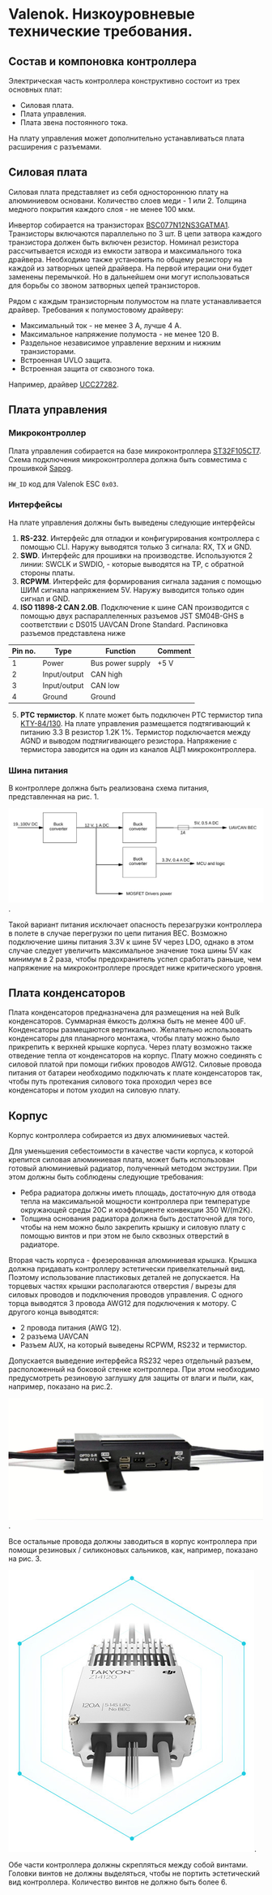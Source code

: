# Valenok. Низкоуровневые технические требования.

## Состав и компоновка контроллера

Электрическая часть контроллера конструктивно состоит из трех основных плат:
 
 * Силовая плата.
 * Плата управления.
 * Плата звена постоянного тока. 
 
На плату управления может дополнительно устанавливаться плата расширения с разъемами. 

## Силовая плата

Силовая плата представляет из себя одностороннюю плату на алюминиевом основани.
Количество слоев меди - 1 или 2.
Толщина медного покрытия каждого слоя - не менее 100 мкм. 

Инвертор собирается на транзисторах [BSC077N12NS3GATMA1](https://www.digikey.com/en/products/detail/infineon-technologies/BSC077N12NS3GATMA1/2337847).
Транзисторы включаются параллельно по 3 шт. В цепи затвора каждого транзистора должен быть включен резистор. Номинал резистора рассчитывается исходя из емкости затвора и
максимального тока драйвера. Необходимо также установить по общему резистору на каждой из затворных цепей драйвера. На первой итерации они будет заменены перемычкой.
Но в дальнейшем они могут использоваться для борьбы со звоном затворных цепей транзисторов. 

Рядом с каждым транзисторным полумостом на плате устанавливается драйвер. 
Требования к полумостовому драйверу:
 
 * Максимальный ток - не менее 3 А, лучше 4 А.
 * Максимальное напряжение полумоста - не менее 120 В.
 * Раздельное независимое управление верхним и нижним транзисторами. 
 * Встроенная UVLO защита. 
 * Встроенная защита от сквозного тока.

Например, драйвер [UCC27282](https://www.ti.com/lit/ds/snvsaq5a/snvsaq5a.pdf?ts=1602424164509).

## Плата управления

### Микроконтроллер
Плата управления собирается на базе микроконтроллера [ST32F105CT7](https://www.st.com/en/microcontrollers-microprocessors/stm32f105-107.html).
Схема подключения микроконтроллера должна быть совместима с прошивкой [Sapog](https://github.com/px4/sapog). 

`HW_ID` код для Valenok ESC `0x03`.

### Интерфейсы

На плате управления должны быть выведены следующие интерфейсы
1. **RS-232**. Интерфейс для отладки и конфигурирования контроллера с помощью CLI. Наружу выводятся только 3 сигнала: RX, TX и GND.
2. **SWD**. Интерфейс для прошивки на производстве. Используются 2 линии: SWCLK и SWDIO, - которые выводятся на TP, с обратной стороны платы.
3. **RCPWM**. Интерфейс для формирования сигнала задания с помощью ШИМ сигнала напряжением 5V. Наружу выводится только один сигнал и GND.
4. **ISO 11898-2 CAN 2.0B**. Подключение к шине CAN производится с помощью двух распараллеленных разъемов JST SM04B-GHS в соответствии с DS015 UAVCAN 
Drone Standard. 
Распиновка разъемов представлена ниже

| Pin no. | Type        | Function         | Comment         | 
| ------- |-------------| ---------------- | --------------- |
|    1    | Power       | Bus power supply | +5 V            |
|    2    |Input/output |    CAN high      |                 |
|    3    |Input/output |    CAN low       |                 |
|	   4    | Ground      |     Ground       |                 |

5. **PTC термистор**. К плате может быть подключен PTC термистор типа [KTY-84/130](https://www.nxp.com/docs/en/data-sheet/KTY84_SER.pdf?).
На плате управления размещается подтягивающий к питанию 3.3 В резистор 1.2K 1%. Термистор подключается между AGND и выводом подтяигивающего резистора.
Напряжение с термистора заводится на один из каналов АЦП микроконтроллера.

### Шина питания

В контроллере должна быть реализована схема питания, представленная на рис. 1.

![Рис. 1.](/docs/Figures/power_scheme.SVG "Рис. 1. Схема питания Valenok").

Такой вариант питания исключает опасность перезагрузки контроллера в полете в случае перегрузки по цепи питания BEC.
Возможно подключение шины питания 3.3V к шине 5V через LDO, однако в этом случае следует увеличить   максимальное 
значение тока шины 5V как минимум в 2 раза, чтобы предохранитель успел сработать раньше, чем напряжение на микроконтроллере 
просядет ниже критического уровня.

## Плата конденсаторов

Плата конденсаторов предназначена для размещения на ней Bulk конденсаторов. 
Суммарная ёмкость должна быть не менее 400 uF.
Конденсаторы размещаются вертикально. 
Желательно использовать конденсаторы для планарного монтажа, чтобы плату можно было прикрепить к верхней крышке корпуса. 
Через плату возможно также отведение тепла от конденсаторов на корпус. 
Плату можно соединять с силовой платой при помощи гибких проводов AWG12. 
Силовые провода питания от батареи необходимо подключать к плате конденсаторов так, чтобы путь протекания силового тока проходил через 
все конденсаторы и потом уходил на силовую плату. 

## Корпус

Корпус контроллера собирается из двух алюминиевых частей. 

Для уменьшения себестоимости в качестве части корпуса, к которой крепится силовая алюминиевая плата, может быть использован готовый алюминиевый радиатор, 
полученный методом экструзии. При этом должны быть соблюдены следующие требования:
 - Ребра радиатора должны иметь площадь, достаточную для отвода тепла на максимальной мощности контроллера при температуре окружающей среды 20С и коэффициенте
 конвекции 350 W/(m2K).
 - Толщина основания радиатора должна быть достаточной для того, чтобы на нем можно было закрепить крышку и силовую плату с помощью винтов и при этом не было 
 сквозных отверстий в радиаторе. 
 
 Вторая часть корпуса - фрезерованная алюминиевая крышка. Крышка должна придавать контроллеру эстетически привелкательный вид. Поэтому использование пластиковых 
 деталей не допускается. На торцевых частях крышки располагаются отверстия / вырезы для силовых проводов и подключения проводов управления.
 С одного торца выводятся 3 провода AWG12 для подключения к мотору. 
 С другого конца выводятся:
  * 2 провода питания (AWG 12).
  * 2 разъема UAVCAN
  * Разъем AUX, на который выведены RCPWM, RS232 и термистор.
  
  Допускается выведение интерфейса RS232 через отдельный разъем, расположенный на боковой стенке контроллера. При этом необходимо предусмотреть резиновую заглушку
  для защиты от влаги и пыли, как, например, показано на рис.2.
  
  ![Рис.2. Расположение разъема на боковой стенке контроллера](/docs/Figures/KDE-UAS125UVC_2_2048x2048.jpg).
  
  Все остальные провода должны заводиться в корпус контроллера при помощи резиновых / силиконовых сальников, как, например, показано на рис. 3.
  
  ![Рис.3. Разъемы и провода на торцевых стенках контроллера](/docs/Figures/dji_tycon.jpeg).
  
  Обе части контроллера должны скрепляться между собой винтами. Головки винтов не должны выделяться, чтобы не портить эстетический вид контроллера. 
  Количество винтов не должно быть более 6.
